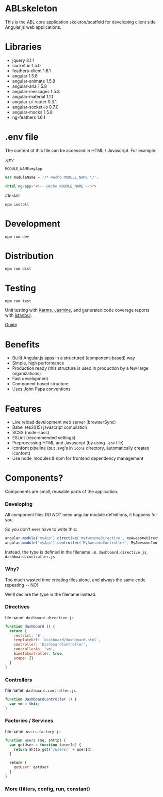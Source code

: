 # ABLskeleton
This is the ABL core application skeleton/scaffold for developing client side Angular.js web applications.

# Libraries
- jquery              3.1.1
- socket.io           1.5.0
- feathers-client     1.6.1
- angular             1.5.8
- angular-animate     1.5.8
- angular-aria        1.5.8
- angular-messages    1.5.8
- angular-material    1.1.1
- angular-ui-router   0.3.1
- angular-socket-io   0.7.0
- angular-mocks       1.5.8
- ng-feathers         1.6.1

# .env file
The content of this file can be accessed in HTML / Javascript. For example:

.env
```
MODULE_NAME=myApp
```

```javascript
var moduleName = '/* @echo MODULE_NAME */';
```

```html
<html ng-app="<!-- @echo MODULE_NAME -->">
```

#Install

```
npm install
```

# Development

```
npm run dev
```

# Distribution

```
npm run dist
```

# Testing

```
npm run test
```

Unit testing with [Karma](http://karma-runner.github.io/1.0/index.html), [Jasmine](http://jasmine.github.io/), and generated code coverage reports with [Istanbul](https://github.com/gotwarlost/istanbul).

[Guide](https://www.airpair.com/angularjs/posts/unit-testing-angularjs-applications)


# Benefits
- Build Angular.js apps in a structured (component-based) way
- Simple, high performance
- Production ready (this structure is used in production by a few large organizations)
- Fast development
- Component based structure
- Uses [John Papa](https://github.com/johnpapa/angular-styleguide) conventions

# Features

- Live reload development web server (browserSync)
- Babel (es2015) javascript compilation
- SCSS (node-sass)
- ESLint (recommended settings)
- Preprocessing HTML and Javascript (by using ```.env``` file)
- Iconfont pipeline (put .svg's in ```icons``` directory, automatically creates iconfont)
- Use node_modules & npm for frontend dependency management

# Components?
Components are small, reusable parts of the application.

### Developing
All component files *DO NOT* need angular module definitions, it happens for you.

So you don't ever have to write this:

```javascript
angular.module('myApp').directive('myAwesomeDirective', myAwesomeDirective);
angular.module('myApp').controller('MyAwesomeController', MyAwesomeController);
```
Instead, the type is defined in the filename i.e. `dashboard.directive.js`, `dashboard.controller.js`

### Why?
Too much wasted time creating files alone, and always the same code repeating -- NO!

We'll declare the type in the filename instead.

### Directives
file name: `dashboard.directive.js`

```javascript
function dashboard () {
  return {
    restrict: 'E',
    templateUrl: 'dashboard/dashboard.html',
    controller: 'DashboardController',
    controllerAs: 'vm',
    bindToController: true,
    scope: {}
  }
}
```

### Controllers
file name: `dashboard.controller.js`

```javascript
function DashboardController () {
  var vm = this;
}
```

### Factories / Services
file name: `users.factory.js`

```javascript
function users ($q, $http) {
  var getUser = function (userId) {
    return $http.get('/users/' + userId);
  }

  return {
    getUser: getUser
  }
}
```

### More (filters, config, run, constant)
